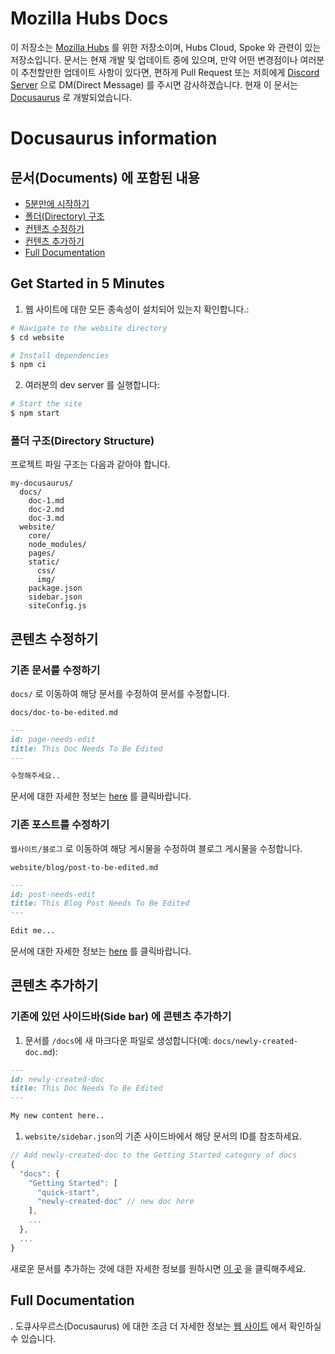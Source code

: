 # Mozilla Hubs Docs


이 저장소는 [Mozilla Hubs](http://hubs.mozilla.com) 를 위한 저장소이며, Hubs Cloud, Spoke 와 관련이 있는 저장소입니다.
문서는 현재 개발 및 업데이트 중에 있으며, 만약 어떤 변경점이나 여러분이 추천할만한 업데이트 사항이 있다면, 편하게 Pull Request 또는 저희에게 [Discord Server](http://discord.gg/wHmY4nd) 으로 DM(Direct Message) 를 주시면 감사하겠습니다. 
현재 이 문서는 [Docusaurus](https://docusaurus.io/) 로 개발되었습니다.

# Docusaurus information 
## 문서(Documents) 에 포함된 내용

* [5분만에 시작하기](#get-started-in-5-minutes)
* [폴더(Directory) 구조](#directory-structure)
* [컨텐츠 수정하기](#editing-content)
* [컨텐츠 추가하기](#adding-content)
* [Full Documentation](#full-documentation)

## Get Started in 5 Minutes

1. 웹 사이트에 대한 모든 종속성이 설치되어 있는지 확인합니다.:

```sh
# Navigate to the website directory
$ cd website

# Install dependencies
$ npm ci
```
2. 여러분의 dev server 를 실행합니다:

```sh
# Start the site
$ npm start
```

### 폴더 구조(Directory Structure)

프로젝트 파일 구조는 다음과 같아야 합니다.

```
my-docusaurus/
  docs/
    doc-1.md
    doc-2.md
    doc-3.md
  website/
    core/
    node_modules/
    pages/
    static/
      css/
      img/
    package.json
    sidebar.json
    siteConfig.js
```

## 콘텐츠 수정하기

### 기존 문서를 수정하기

`docs/` 로 이동하여 해당 문서를 수정하여 문서를 수정합니다.

`docs/doc-to-be-edited.md`

```markdown
---
id: page-needs-edit
title: This Doc Needs To Be Edited
---

수정해주세요..
```

문서에 대한 자세한 정보는 [here](https://docusaurus.io/docs/en/navigation) 를 클릭바랍니다.

### 기존 포스트를 수정하기

`웹사이트/블로그` 로 이동하여 해당 게시물을 수정하여 블로그 게시물을 수정합니다.

`website/blog/post-to-be-edited.md`
```markdown
---
id: post-needs-edit
title: This Blog Post Needs To Be Edited
---

Edit me...
```

문서에 대한 자세한 정보는 [here](https://docusaurus.io/docs/en/adding-blog) 를 클릭바랍니다.

## 콘텐츠 추가하기

### 기존에 있던 사이드바(Side bar) 에 콘텐츠 추가하기

1. 문서를 `/docs`에 새 마크다운 파일로 생성합니다(예: `docs/newly-created-doc.md`):

```md
---
id: newly-created-doc
title: This Doc Needs To Be Edited
---

My new content here..
```

1. `website/sidebar.json`의 기존 사이드바에서 해당 문서의 ID를 참조하세요.

```javascript
// Add newly-created-doc to the Getting Started category of docs
{
  "docs": {
    "Getting Started": [
      "quick-start",
      "newly-created-doc" // new doc here
    ],
    ...
  },
  ...
}
```
 
새로운 문서를 추가하는 것에 대한 자세한 정보를 원하시면 [이 곳](https://docusaurus.io/docs/en/navigation) 을 클릭해주세요.

## Full Documentation
.
도큐사우르스(Docusaurus) 에 대한 조금 더 자세한 정보는 [웹 사이트](https://docusaurus.io/) 에서 확인하실 수 있습니다.
